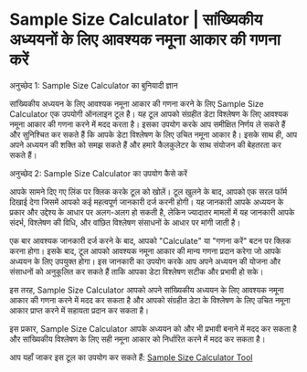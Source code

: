 Sample Size Calculator | सांख्यिकीय अध्ययनों के लिए आवश्यक नमूना आकार की गणना करें
==================================================================================

अनुच्छेद 1: Sample Size Calculator का बुनियादी ज्ञान

सांख्यिकीय अध्ययन के लिए आवश्यक नमूना आकार की गणना करने के लिए Sample Size Calculator एक उपयोगी ऑनलाइन टूल है। यह टूल आपको संग्रहीत डेटा विश्लेषण के लिए आवश्यक नमूना आकार की गणना करने में मदद करता है। इसका उपयोग करके आप समीक्षित निर्णय ले सकते हैं और सुनिश्चित कर सकते हैं कि आपके डेटा विश्लेषण के लिए उचित नमूना आकार है। इसके साथ ही, आप अपने अध्ययन की शक्ति को समझ सकते हैं और हमारे कैलकुलेटर के साथ संयोजन की बेहतरता कर सकते हैं।

अनुच्छेद 2: Sample Size Calculator का उपयोग कैसे करें

आपके सामने दिए गए लिंक पर क्लिक करके टूल को खोलें। टूल खुलने के बाद, आपको एक सरल फॉर्म दिखाई देगा जिसमें आपको कई महत्वपूर्ण जानकारी दर्ज करनी होगी। यह जानकारी आपके अध्ययन के प्रकार और उद्देश्य के आधार पर अलग-अलग हो सकती है, लेकिन ज्यादातर मामलों में यह जानकारी आपके संदर्भ, विश्लेषण की विधि, और वांछित विश्लेषण संसाधनों के आधार पर मांगी जाती है।

एक बार आवश्यक जानकारी दर्ज करने के बाद, आपको "Calculate" या "गणना करें" बटन पर क्लिक करना होगा। इसके बाद, टूल आपको आवश्यक नमूना आकार की मान्य गणना प्रदान करेगा जो आपके अध्ययन के लिए उपयुक्त होगा। इस जानकारी का उपयोग करके आप अपने अध्ययन की योजना और संसाधनों को अनुकूलित कर सकते हैं ताकि आपका डेटा विश्लेषण सटीक और प्रभावी हो सके।

इस तरह, Sample Size Calculator आपको अपने सांख्यिकीय अध्ययन के लिए आवश्यक नमूना आकार की गणना करने में मदद कर सकता है और आपको संग्रहीत डेटा के विश्लेषण के लिए उचित नमूना आकार प्राप्त करने में सहायता प्रदान कर सकता है।

इस प्रकार, Sample Size Calculator आपके अध्ययन को और भी प्रभावी बनाने में मदद कर सकता है और सांख्यिकीय विश्लेषण के लिए सही नमूना आकार को निर्धारित करने में मदद कर सकता है।

आप यहाँ जाकर इस टूल का उपयोग कर सकते हैं: [Sample Size Calculator Tool](https://www.onlinecalculatorsfree.com/hi/math/sample-size-calculator.html)